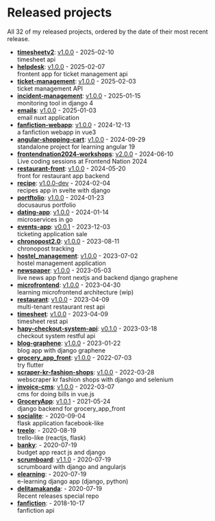 # Released projects

All <!-- release_count starts -->32<!-- release_count ends --> of my released projects, ordered by the date of their most recent release.

<!-- recent_releases starts -->
* **[timesheetv2](https://github.com/delitamakanda/timesheetv2)**: [v1.0.0](https://github.com/delitamakanda/timesheetv2/releases/tag/v1.0.0) - 2025-02-10
<br>timesheet api 
* **[helpdesk](https://github.com/delitamakanda/helpdesk)**: [v1.0.0](https://github.com/delitamakanda/helpdesk/releases/tag/v1.0.0) - 2025-02-07
<br>frontent app for ticket management api
* **[ticket-management](https://github.com/delitamakanda/ticket-management)**: [v1.0.0](https://github.com/delitamakanda/ticket-management/releases/tag/v1.0.0) - 2025-02-03
<br>ticket management API
* **[incident-management](https://github.com/delitamakanda/incident-management)**: [v1.0.0](https://github.com/delitamakanda/incident-management/releases/tag/v1.0.0) - 2025-01-15
<br>monitoring tool in django 4
* **[emails](https://github.com/delitamakanda/emails)**: [v1.0.0](https://github.com/delitamakanda/emails/releases/tag/v1.0.0) - 2025-01-03
<br>email nuxt application 
* **[fanfiction-webapp](https://github.com/delitamakanda/fanfiction-webapp)**: [v1.0.0](https://github.com/delitamakanda/fanfiction-webapp/releases/tag/v1.0.0) - 2024-12-13
<br>a fanfiction webapp in vue3
* **[angular-shopping-cart](https://github.com/delitamakanda/angular-shopping-cart)**: [v1.0.0](https://github.com/delitamakanda/angular-shopping-cart/releases/tag/v1.0.0) - 2024-09-29
<br>standalone project for learning angular 19
* **[frontendnation2024-workshops](https://github.com/delitamakanda/frontendnation2024-workshops)**: [v2.0.0](https://github.com/delitamakanda/frontendnation2024-workshops/releases/tag/v2.0.0) - 2024-06-10
<br>Live coding sessions at Frontend Nation 2024
* **[restaurant-front](https://github.com/delitamakanda/restaurant-front)**: [v1.0.0](https://github.com/delitamakanda/restaurant-front/releases/tag/v1.0.0) - 2024-05-20
<br>front for restaurant app backend
* **[recipe](https://github.com/delitamakanda/recipe)**: [v1.0.0-dev](https://github.com/delitamakanda/recipe/releases/tag/v1.0.0-dev) - 2024-02-04
<br>recipes app in svelte with django
* **[portftolio](https://github.com/delitamakanda/portftolio)**: [v1.0.0](https://github.com/delitamakanda/portftolio/releases/tag/v1.0.0) - 2024-01-23
<br>docusaurus portfolio
* **[dating-app](https://github.com/delitamakanda/dating-app)**: [v1.0.0](https://github.com/delitamakanda/dating-app/releases/tag/v1.0.0) - 2024-01-14
<br>microservices in go
* **[events-app](https://github.com/delitamakanda/events-app)**: [v0.0.1](https://github.com/delitamakanda/events-app/releases/tag/v0.0.1) - 2023-12-03
<br>ticketing application sale
* **[chronopost2.0](https://github.com/delitamakanda/chronopost2.0)**: [v1.0.0](https://github.com/delitamakanda/chronopost2.0/releases/tag/v1.0.0) - 2023-08-11
<br>chronopost tracking
* **[hostel_management](https://github.com/delitamakanda/hostel_management)**: [v1.0.0](https://github.com/delitamakanda/hostel_management/releases/tag/v1.0.0) - 2023-07-02
<br>hostel management application
* **[newspaper](https://github.com/delitamakanda/newspaper)**: [v1.0.0](https://github.com/delitamakanda/newspaper/releases/tag/v1.0.0) - 2023-05-03
<br>live news app front nextjs and backend django graphene
* **[microfrontend](https://github.com/delitamakanda/microfrontend)**: [v1.0.0](https://github.com/delitamakanda/microfrontend/releases/tag/v1.0.0) - 2023-04-30
<br>learning microfrontend architecture (wip)
* **[restaurant](https://github.com/delitamakanda/restaurant)**: [v1.0.0](https://github.com/delitamakanda/restaurant/releases/tag/v1.0.0) - 2023-04-09
<br>multi-tenant restaurant rest api
* **[timesheet](https://github.com/delitamakanda/timesheet)**: [v1.0.0](https://github.com/delitamakanda/timesheet/releases/tag/v1.0.0) - 2023-04-09
<br>timesheet rest api
* **[hapy-checkout-system-api](https://github.com/delitamakanda/hapy-checkout-system-api)**: [v0.1.0](https://github.com/delitamakanda/hapy-checkout-system-api/releases/tag/v0.1.0) - 2023-03-18
<br>checkout system restful api
* **[blog-graphene](https://github.com/delitamakanda/blog-graphene)**: [v1.0.0](https://github.com/delitamakanda/blog-graphene/releases/tag/v1.0.0) - 2023-01-22
<br>blog app with django graphene
* **[grocery_app_front](https://github.com/delitamakanda/grocery_app_front)**: [v1.0.0](https://github.com/delitamakanda/grocery_app_front/releases/tag/v1.0.0) - 2022-07-03
<br>try flutter
* **[scraper-kr-fashion-shops](https://github.com/delitamakanda/scraper-kr-fashion-shops)**: [v1.0.0](https://github.com/delitamakanda/scraper-kr-fashion-shops/releases/tag/v1.0.0) - 2022-03-28
<br>webscraper kr fashion shops with django and selenium
* **[invoice-cms](https://github.com/delitamakanda/invoice-cms)**: [v1.0.0](https://github.com/delitamakanda/invoice-cms/releases/tag/v1.0.0) - 2022-03-07
<br>cms for doing bills in vue.js
* **[GroceryApp](https://github.com/delitamakanda/GroceryApp)**: [v1.0.1](https://github.com/delitamakanda/GroceryApp/releases/tag/v1.0.1) - 2021-05-24
<br>django backend for grocery_app_front 
* **[socialite](https://github.com/delitamakanda/socialite)**: [](https://github.com/delitamakanda/socialite/releases/tag/v2.0) - 2020-09-04
<br>flask application facebook-like
* **[treelo](https://github.com/delitamakanda/treelo)**: [](https://github.com/delitamakanda/treelo/releases/tag/v0.2) - 2020-08-19
<br>trello-like (reactjs, flask)
* **[banky](https://github.com/delitamakanda/banky)**: [](https://github.com/delitamakanda/banky/releases/tag/v1.0) - 2020-07-19
<br>budget app react js and django
* **[scrumboard](https://github.com/delitamakanda/scrumboard)**: [v1.1.0](https://github.com/delitamakanda/scrumboard/releases/tag/v1.1.0) - 2020-07-19
<br>scrumboard with django and angularjs
* **[elearning](https://github.com/delitamakanda/elearning)**: [](https://github.com/delitamakanda/elearning/releases/tag/v1.0) - 2020-07-19
<br>e-learning django app (django, python)
* **[delitamakanda](https://github.com/delitamakanda/delitamakanda)**: [](https://github.com/delitamakanda/delitamakanda/releases/tag/v1.0) - 2020-07-19
<br>Recent releases special repo
* **[fanfiction](https://github.com/delitamakanda/fanfiction)**: [](https://github.com/delitamakanda/fanfiction/releases/tag/v1.1) - 2018-10-17
<br> fanfiction api 
<!-- recent_releases ends -->
